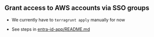 ## Grant access to AWS accounts via SSO groups

* We currently have to `terragrunt apply` manually for now

* See steps in [entra-id-app/README.md](../entra-id-app/README.md)

